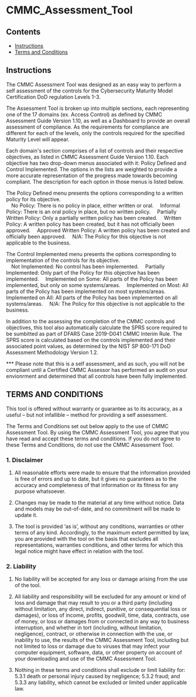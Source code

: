 # CMMC_Assessment_Tool

## Contents

* [Instructions](https://github.com/StingzLD/CMMC_Assessment_Tool#instructions)
* [Terms and Conditions](https://github.com/StingzLD/CMMC_Assessment_Tool#terms-and-conditions)




## Instructions

The CMMC Assessment Tool was designed as an easy way to perform a self assessment of the controls for the Cybersecurity Maturity Model Certification DoD regulation Levels 1-3.

The Assessment Tool is broken up into multiple sections, each representing one of the 17 domains (ex. Access Control) as defined by CMMC Assessment Guide Version 1.10, as well as a Dashboard to provide an overall assessment of compliance. As the requirements for compliance are different for each of the levels, only the controls required for the specified Maturity Level will appear.

Each domain's section comprises of a list of controls and their respective objectives, as listed in CMMC Assessment Guide Version 1.10. Each objective has two drop-down menus associated with it: Policy Defined and Control Implemented. The options in the lists are weighted to provide a more accurate representation of the progress made towards becoming compliant. The description for each option in those menus is listed below.

The Policy Defined menu presents the options corresponding to a written policy for its objective.	
&ensp;&ensp;No Policy:                  There is no policy in place, either written or oral.
&ensp;&ensp;Informal Policy:            There is an oral policy in place, but no written policy.
&ensp;&ensp;Partially Written Policy:   Only a partially written policy has been created.
&ensp;&ensp;Written Policy:             A written policy has been created, but it has not officially been approved.
&ensp;&ensp;Approved Written Policy:    A written policy has been created and officially been approved.
&ensp;&ensp;N/A:                        The Policy for this objective is not applicable to the business.
	
The Control Implemented menu presents the options corresponding to implementation of the controls for its objective.	
&ensp;&ensp;Not Implemented:            No control has been implemented.
&ensp;&ensp;Partially Implemented:      Only part of the Policy for this objective has been implemented.
&ensp;&ensp;Implemented on Some:        All parts of the Policy has been implemented, but only on some systems/areas.
&ensp;&ensp;Implemented on Most:        All parts of the Policy has been implemented on most systems/areas.
&ensp;&ensp;Implemented on All:         All parts of the Policy has been implemented on all systems/areas.
&ensp;&ensp;N/A:                        The Policy for this objective is not applicable to the business.

In addition to the assessing the completion of the CMMC controls and objectives, this tool also automatically calculate the SPRS score required to be sumbitted as part of DFARS Case 2019-D041 CMMC Interim Rule. The SPRS score is calculated based on the controls implemented and their associated point values, as determined by the NIST SP 800-171 DoD Assessment Methodology Version 1.2.

*** Please note that this is a self assessment, and as such, you will not be compliant until a Certified CMMC Assessor has performed an audit on your envionrment and determined that all controls have been fully implemented.




## TERMS AND CONDITIONS

This tool is offered without warranty or guarantee as to its accuracy, as a useful – but not infallible – method for providing a self assessment.

The Terms and Conditions set out below apply to the use of CMMC Assessment Tool. By using the CMMC Assessment Tool, you agree that you have read and accept these terms and conditions. If you do not agree to these Terms and Conditions, do not use the CMMC Assessment Tool.

### 1. Disclaimer

1. All reasonable efforts were made to ensure that the information provided is free of errors and up to date, but it gives no guarantees as to the accuracy and completeness of that information or its fitness for any purpose whatsoever.

2. Changes may be made to the material at any time without notice. Data and models may be out-of-date, and no commitment will be made to update it.

3. The tool is provided ‘as is’, without any conditions, warranties or other terms of any kind. Accordingly, to the maximum extent permitted by law, you are provided with the tool on the basis that excludes all representations, warranties conditions, and other terms for which this legal notice might have effect in relation with the tool.

### 2. Liability

1. No liability will be accepted for any loss or damage arising from the use of the tool.

2. All liability and responsibility will be excluded for any amount or kind of loss and damage that may result to you or a third party (including without limitation, any direct, indirect, punitive, or consequential loss or damages), or loss of income, profits, goodwill, time, data, contracts, use of money, or loss or damages from or connected in any way to business interruption, and whether in tort (including, without limitation, negligence), contract, or otherwise in connection with the use, or inability to use, the results of the CMMC Assessment Tool, including but not limited to loss or damage due to viruses that may infect your computer equipment, software, data, or other property on account of your downloading and use of the CMMC Assessment Tool.

3. Nothing in these terms and conditions shall exclude or limit liability for:
    5.3.1 death or personal injury caused by negligence;
    5.3.2 fraud; and
    5.3.3 any liability, which cannot be excluded or limited under applicable law.